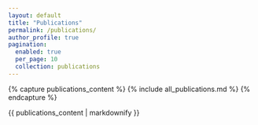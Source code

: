 ```yaml
---
layout: default
title: "Publications"
permalink: /publications/
author_profile: true
pagination: 
  enabled: true
  per_page: 10
  collection: publications
---
```



<!-- <div class="filter-container">
    <input type="checkbox" id="selectAll"> <label for="selectAll">Select All</label>
    <input type="checkbox" id="journalFilter"> <label for="journalFilter">Journals</label>
    <input type="checkbox" id="conferenceFilter"> <label for="conferenceFilter">Conferences</label>
</div> -->

{% capture publications_content %}
{% include all_publications.md %}
{% endcapture %}

{{ publications_content | markdownify }}




